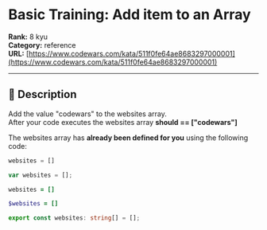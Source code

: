 # Basic Training: Add item to an Array

**Rank:** 8 kyu  
**Category:** reference  
**URL:** [https://www.codewars.com/kata/511f0fe64ae8683297000001](https://www.codewars.com/kata/511f0fe64ae8683297000001)

---

## 📝 Description

Add the value "codewars" to the websites array.  
After your code executes the websites array **should == ["codewars"]**

The websites array has **already been defined for you** using the following code:

```python
websites = []
```
```javascript
var websites = [];
```
```coffeescript
websites = []
```
```ruby
$websites = []
```
```typescript
export const websites: string[] = [];
```
